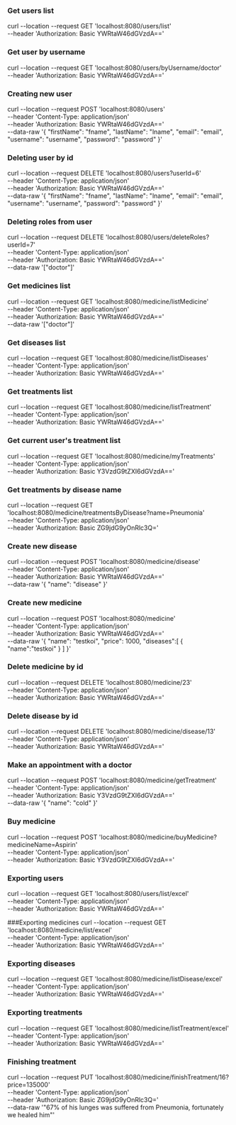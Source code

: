 ### Get users list

curl --location --request GET 'localhost:8080/users/list' \
--header 'Authorization: Basic YWRtaW46dGVzdA=='

### Get user by username
curl --location --request GET 'localhost:8080/users/byUsername/doctor' \
--header 'Authorization: Basic YWRtaW46dGVzdA=='

### Creating new user 
curl --location --request POST 'localhost:8080/users' \
--header 'Content-Type: application/json' \
--header 'Authorization: Basic YWRtaW46dGVzdA==' \
--data-raw '{
"firstName": "fname",
"lastName": "lname",
"email": "email",
"username": "username",
"password": "password"
}'


### Deleting user by id
curl --location --request DELETE 'localhost:8080/users?userId=6' \
--header 'Content-Type: application/json' \
--header 'Authorization: Basic YWRtaW46dGVzdA==' \
--data-raw '{
"firstName": "fname",
"lastName": "lname",
"email": "email",
"username": "username",
"password": "password"
}'


### Deleting roles from user
curl --location --request DELETE 'localhost:8080/users/deleteRoles?userId=7' \
--header 'Content-Type: application/json' \
--header 'Authorization: Basic YWRtaW46dGVzdA==' \
--data-raw '["doctor"]'


### Get medicines list 
curl --location --request GET 'localhost:8080/medicine/listMedicine' \
--header 'Content-Type: application/json' \
--header 'Authorization: Basic YWRtaW46dGVzdA==' \
--data-raw '["doctor"]'

### Get diseases list
curl --location --request GET 'localhost:8080/medicine/listDiseases' \
--header 'Content-Type: application/json' \
--header 'Authorization: Basic YWRtaW46dGVzdA=='

### Get treatments list
curl --location --request GET 'localhost:8080/medicine/listTreatment' \
--header 'Content-Type: application/json' \
--header 'Authorization: Basic YWRtaW46dGVzdA=='


### Get current user's treatment list
curl --location --request GET 'localhost:8080/medicine/myTreatments' \
--header 'Content-Type: application/json' \
--header 'Authorization: Basic Y3VzdG9tZXI6dGVzdA=='


### Get treatments by disease name
curl --location --request GET 'localhost:8080/medicine/treatmentsByDisease?name=Pneumonia' \
--header 'Content-Type: application/json' \
--header 'Authorization: Basic ZG9jdG9yOnRlc3Q='

### Create new disease
curl --location --request POST 'localhost:8080/medicine/disease' \
--header 'Content-Type: application/json' \
--header 'Authorization: Basic YWRtaW46dGVzdA==' \
--data-raw '{
"name": "disease"
}'

### Create new medicine
curl --location --request POST 'localhost:8080/medicine' \
--header 'Content-Type: application/json' \
--header 'Authorization: Basic YWRtaW46dGVzdA==' \
--data-raw '{
"name": "testkoi",
"price": 1000,
"diseases":[
{
"name":"testkoi"
}
]
}'

### Delete medicine by id
curl --location --request DELETE 'localhost:8080/medicine/23' \
--header 'Content-Type: application/json' \
--header 'Authorization: Basic YWRtaW46dGVzdA=='

### Delete disease by id
curl --location --request DELETE 'localhost:8080/medicine/disease/13' \
--header 'Content-Type: application/json' \
--header 'Authorization: Basic YWRtaW46dGVzdA=='

### Make an appointment with a doctor
curl --location --request POST 'localhost:8080/medicine/getTreatment' \
--header 'Content-Type: application/json' \
--header 'Authorization: Basic Y3VzdG9tZXI6dGVzdA==' \
--data-raw '{
"name": "cold"
}'

### Buy medicine 
curl --location --request POST 'localhost:8080/medicine/buyMedicine?medicineName=Aspirin' \
--header 'Content-Type: application/json' \
--header 'Authorization: Basic Y3VzdG9tZXI6dGVzdA=='

### Exporting users
curl --location --request GET 'localhost:8080/users/list/excel' \
--header 'Content-Type: application/json' \
--header 'Authorization: Basic YWRtaW46dGVzdA=='

###Exporting medicines
curl --location --request GET 'localhost:8080/medicine/list/excel' \
--header 'Content-Type: application/json' \
--header 'Authorization: Basic YWRtaW46dGVzdA=='

### Exporting diseases
curl --location --request GET 'localhost:8080/medicine/listDisease/excel' \
--header 'Content-Type: application/json' \
--header 'Authorization: Basic YWRtaW46dGVzdA=='

### Exporting treatments
curl --location --request GET 'localhost:8080/medicine/listTreatment/excel' \
--header 'Content-Type: application/json' \
--header 'Authorization: Basic YWRtaW46dGVzdA=='

### Finishing treatment
curl --location --request PUT 'localhost:8080/medicine/finishTreatment/16?price=135000' \
--header 'Content-Type: application/json' \
--header 'Authorization: Basic ZG9jdG9yOnRlc3Q=' \
--data-raw '"67% of his lunges was suffered from Pneumonia, fortunately we healed him"'

